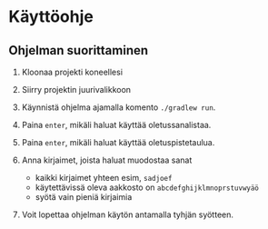 # Käyttöohje

## Ohjelman suorittaminen

1. Kloonaa projekti koneellesi
2. Siirry projektin juurivalikkoon
3. Käynnistä ohjelma ajamalla komento `./gradlew run`.
4. Paina `enter`, mikäli haluat käyttää oletussanalistaa.
5. Paina `enter`, mikäli haluat käyttää oletuspistetaulua.
6. Anna kirjaimet, joista haluat muodostaa sanat

    - kaikki kirjaimet yhteen esim, `sadjoef`
    - käytettävissä oleva aakkosto on `abcdefghijklmnoprstuvwyäö`
    - syötä vain pieniä kirjaimia

7. Voit lopettaa ohjelman käytön antamalla tyhjän syötteen.
